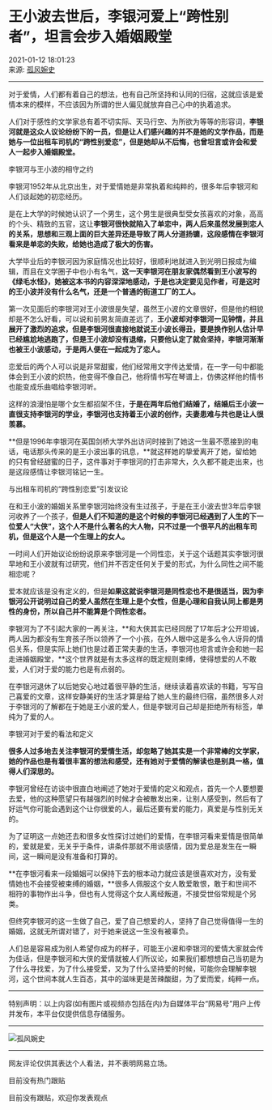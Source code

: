 # 王小波去世后，李银河爱上“跨性别者”，坦言会步入婚姻殿堂

2021-01-12 18:01:23  
来源: [孤风婉史](https://www.163.com/dy/media/T1594461644249.html)

---

对于爱情，人们都有着自己的想法，也有自己所坚持和认同的归宿，这就应该是爱情本来的模样，不应该因为所谓的世人偏见就放弃自己心中的执着追求。

人们对于感性的文学家总有着不切实际、天马行空、为所欲为等等的形容词，**李银河就是这众人议论纷纷下的一员，但是让人们感兴趣的并不是她的文学作品，而是她与一位出租车司机的“跨性别爱恋”，但是她却从不后悔，也曾坦言或许会和爱人一起步入婚姻殿堂。**

李银河与王小波的相守之约

李银河1952年从北京出生，对于爱情她是非常执着和纯粹的，很多年后李银河和人们谈起她的初恋经历。

是在上大学的时候她认识了一个男生，这个男生是很典型受女孩喜欢的对象，高高的个头、精致的五官，这让**李银河很快就陷入了单恋中，两人后来虽然发展到恋人的关系，思想和三观上面的巨大差异还是导致了两人分道扬镳，这段感情在李银河看来是单恋的失败，给她也造成了极大的伤害。**

大学毕业后的李银河因为家庭情况也比较好，很顺利地就进入到光明日报成为编辑，而且在文学圈子中也小有名气，**这一天李银河在朋友家偶然看到王小波写的《绿毛水怪》，她被这本书的内容深深地感动，于是也决定要见见作者，可是这时的王小波并没有什么名气，还是一个普通的街道工厂的工人。**

第一次见面后的李银河对王小波很是失望，虽然王小波的文章很好，但是他的相貌却是不怎么好看，可以说和前男友简直差远了，**王小波却对李银河一见钟情，并且展开了激烈的追求，但是李银河很直接地就说王小波长得丑，要是换作别人估计早已经尴尬地逃跑了，但是王小波却没有退缩，只要他认定了就会坚持，李银河渐渐也被王小波感动，于是两人便在一起成为了恋人。**

恋爱后的两个人可以说是非常甜蜜，他们经常用文字传达爱情，在一字一句中都能体会到王小波的炽热，他变得不像自己，他将情书写在琴谱上，仿佛这样他的情书也能变成乐曲唱给李银河听。

这样的浪漫怕是哪个女生都招架不住，**于是在两年后他们结婚了，结婚后王小波一直很支持李银河的学业，李银河也支持着王小波的创作，夫妻患难与共也是让人很羡慕。**

**但是1996年李银河在英国剑桥大学外出访问时接到了她这一生最不愿接到的电话，电话那头传来的是王小波出事的讯息，**就这样她的挚爱离开了她，留给她的只有曾经甜蜜的日子，这件事对于李银河的打击非常大，久久都不能走出来，也是这段感情让李银河铭记一生。

与出租车司机的“跨性别恋爱”引发议论

在和王小波的婚姻关系里李银河始终没有生过孩子，于是在王小波去世3年后李银河收养了一个孩子，**但是人们不知道的是这个时候的李银河已经遇到了人生的下一位爱人“大侠”，这个人不是什么著名的大人物，只不过是一个很平凡的出租车司机，但是这个人是一个生理上的女人。**

一时间人们开始议论纷纷说原来李银河是一个同性恋，关于这个话题其实李银河很早地和王小波就有过研究，他们并不否定任何关于爱的形式，为什么同性之间不能相恋呢？

爱本就应该是没有定义的，但是**如果这就说李银河是同性恋也不是很适当，因为李银河公开说明过自己的爱人虽然在生理上是个女性，但是心理和自我认同上都是男性的身份，所以自己并不能算是个同性恋者。**

李银河为了不引起大家的一再关注，**和大侠其实已经同居了17年后才公开坦诚，两人因为都没有生育孩子所以领养了一个小孩，在外人眼中这是多么令人讶异的情侣关系，但是实际上她们也是过着正常夫妻的生活，李银河也坦言或许会和她一起走进婚姻殿堂，**这个世界就是有太多这样的既定规则束缚，使得想爱的人不敢爱，人们对于爱的能力也是有点弱的。

在李银河退休了以后她安心地过着很平静的生活，继续读着喜欢读的书籍，写写自己喜爱的文章，这样安静美好的生活才算是给了她人生的最终归宿，虽然很多人对于李银河的了解都在于她是王小波的爱人，但是李银河自己却是拒绝所有标签，单纯为了爱的人。

李银河对于爱的看法和定义

**很多人过多地去关注李银河的爱情生活，却忽略了她其实是一个非常棒的文学家，她的作品也是有着很丰富的想法和感受，还有她对于爱情的解读也是别具一格，值得人们深思的。**

李银河曾经在访谈中很直白地阐述了她对于爱情的定义和观点，首先一个人要想要去爱，他的这种愿望只有越强烈的时候才会被散发出来，让别人感受到，然后有了好运气你可能会遇到这个让你很爱的人，最后还要有爱的能力，真爱是与性别无关的。

为了证明这一点她还去和很多女性探讨过她们的爱情，在李银河看来爱情是很简单的，爱就是爱，无关乎于条件，讲条件那就不用谈感情，因为爱总是发生在一瞬间，这一瞬间是没有准备和打算的。

**在李银河看来一段婚姻可以保持下去的根本动力就应该是很喜欢对方，没有爱情她也不会接受被束缚的婚姻，**很多人佩服这个女人敢爱敢恨，敢于和世间不相符的事物作出斗争，但也有人觉得这个女人离经叛道，不接受世俗常规是个另类。

但终究李银河的这一生做了自己，爱了自己想爱的人，坚持了自己觉得值得一生的婚姻，这就无所谓对错了，对于她来说这一生没有被辜负。

人们总是容易成为别人希望你成为的样子，可能王小波和李银河的爱情大家就会传为佳话，但是李银河和大侠的爱情就被人们所议论，如果我们都想想自己当初是为了什么寻找爱，为了什么接受爱，又为了什么坚持爱的时候，可能你会理解李银河，这个世间本就人生百态，其中的滋味更是苦辣酸甜，为了爱而爱，纯粹一点。

---

特别声明：以上内容(如有图片或视频亦包括在内)为自媒体平台“网易号”用户上传并发布，本平台仅提供信息存储服务。

---

![孤风婉史](https://nimg.ws.126.net/?url=http://dingyue.ws.126.net/2020/0711/2dbcf929j00qdaueg000kc000ad00adm.jpg&thumbnail=160y160&quality=80&type=jpg)

---

网友评论仅供其表达个人看法，并不表明网易立场。

目前没有热门跟贴

目前没有跟贴，欢迎你发表观点